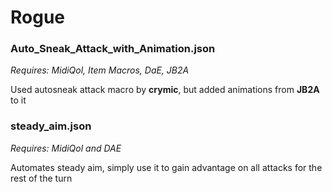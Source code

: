 # Rogue

### Auto_Sneak_Attack_with_Animation.json
_Requires: MidiQol, Item Macros, DaE, JB2A_

Used autosneak attack macro by **crymic**, but added animations from **JB2A** to it

### steady_aim.json
_Requires: MidiQol and DAE_

Automates steady aim, simply use it to gain advantage on all attacks for the rest of the turn
